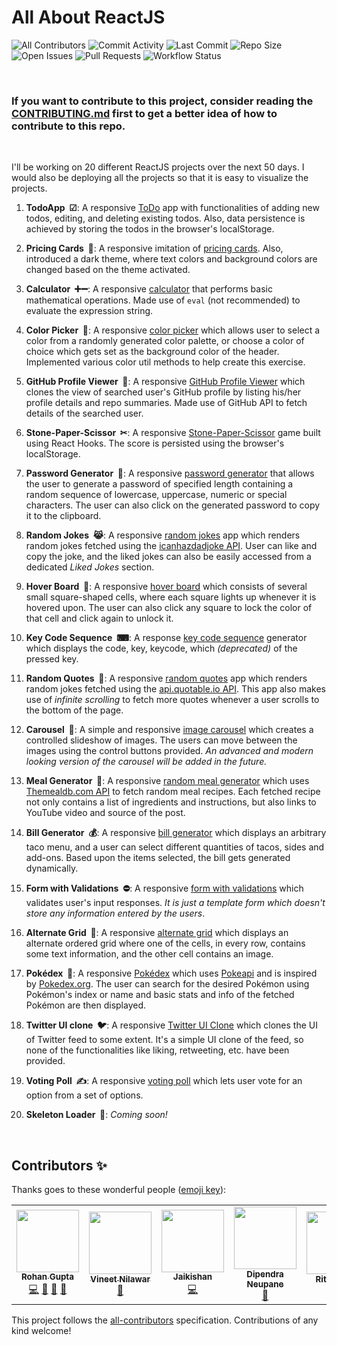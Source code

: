 # All About ReactJS

![All Contributors](https://img.shields.io/github/all-contributors/demondaddy22/all-about-reactJS?color=%23fca503&style=for-the-badge)
![Commit Activity](https://img.shields.io/github/commit-activity/w/demondaddy22/all-about-reactJS?color=%2300bfff&style=for-the-badge)
![Last Commit](https://img.shields.io/github/last-commit/demondaddy22/all-about-reactJS?color=%23abd100&style=for-the-badge)
![Repo Size](https://img.shields.io/github/repo-size/demondaddy22/all-about-reactJS?color=%23ff47b6&style=for-the-badge)
![Open Issues](https://img.shields.io/github/issues-raw/demondaddy22/all-about-reactJS?color=%239e6eff&style=for-the-badge)
![Pull Requests](https://img.shields.io/github/issues-pr-raw/demondaddy22/all-about-reactJS?color=%2302b09f&style=for-the-badge)
![Workflow Status](https://img.shields.io/github/workflow/status/demondaddy22/all-about-reactJS/ReactProjectsCI?style=for-the-badge)

<br>

### If you want to contribute to this project, consider reading the [CONTRIBUTING.md](CONTRIBUTING.md) first to get a better idea of how to contribute to this repo.

<br>

I'll be working on 20 different ReactJS projects over the next 50 days. I would also be deploying all the projects so that it is easy to visualize the projects.

1. **TodoApp &nbsp;☑**: A responsive [ToDo](https://demondaddy22.github.io/all-about-reactJS/#/todos) app with functionalities of adding new todos, editing, and deleting existing todos. Also, data persistence is achieved by storing the todos in the browser's localStorage.

2. **Pricing Cards &nbsp;💸**: A responsive imitation of [pricing cards](https://demondaddy22.github.io/all-about-reactJS/#/pricing-cards). Also, introduced a dark theme, where text colors and background colors are changed based on the theme activated.

3. **Calculator &nbsp;➕➖**: A responsive [calculator](https://demondaddy22.github.io/all-about-reactJS/#/calculator) that performs basic mathematical operations. Made use of ```eval``` (not recommended) to evaluate the expression string.

4. **Color Picker &nbsp;🎨**: A responsive [color picker](https://demondaddy22.github.io/all-about-reactJS/#/color-picker) which allows user to select a color from a randomly generated color palette, or choose a color of choice which gets set as the background color of the header. Implemented various color util methods to help create this exercise.

5. **GitHub Profile Viewer &nbsp;🙋**: A responsive [GitHub Profile Viewer](https://demondaddy22.github.io/all-about-reactJS/#/github-profile-viewer) which clones the view of searched user's GitHub profile by listing his/her profile details and repo summaries. Made use of GitHub API to fetch details of the searched user.

6. **Stone-Paper-Scissor &nbsp;✂**: A responsive [Stone-Paper-Scissor](https://demondaddy22.github.io/all-about-reactJS/#/stone-paper-scissor) game built using React Hooks. The score is persisted using the browser's localStorage.

7. **Password Generator &nbsp;🔐**: A responsive [password generator](https://demondaddy22.github.io/all-about-reactJS/#/password-generator) that allows the user to generate a password of specified length containing a random sequence of lowercase, uppercase, numeric or special characters. The user can also click on the generated password to copy it to the clipboard.

8. **Random Jokes &nbsp;😹**: A responsive [random jokes](https://demondaddy22.github.io/all-about-reactJS/#/random-jokes) app which renders random jokes fetched using the [icanhazdadjoke API](https://icanhazdadjoke.com/). User can like and copy the joke, and the liked jokes can also be easily accessed from a dedicated *Liked Jokes* section.

9. **Hover Board &nbsp;🚥**: A responsive [hover board](https://demondaddy22.github.io/all-about-reactJS/#/hoverboard) which consists of several small square-shaped cells, where each square lights up whenever it is hovered upon. The user can also click any square to lock the color of that cell and click again to unlock it.

10. **Key Code Sequence &nbsp;⌨**: A response [key code sequence](https://demondaddy22.github.io/all-about-reactJS/#/keycode-sequence) generator which displays the code, key, keycode, which *(deprecated)* of the pressed key.

11. **Random Quotes &nbsp;💭**: A responsive [random quotes](https://demondaddy22.github.io/all-about-reactJS/#/random-quotes) app which renders random jokes fetched using the [api.quotable.io API](https://github.com/lukePeavey/quotable). This app also makes use of *infinite scrolling* to fetch more quotes whenever a user scrolls to the bottom of the page.

12. **Carousel &nbsp;🎠**: A simple and responsive [image carousel](https://demondaddy22.github.io/all-about-reactJS/#/carousel) which creates a controlled slideshow of images. The users can move between the images using the control buttons provided. *An advanced and modern looking version of the carousel will be added in the future.*

13. **Meal Generator &nbsp;🍲**: A responsive [random meal generator](https://demondaddy22.github.io/all-about-reactJS/#/meal-generator) which uses [Themealdb.com API](https://www.themealdb.com/api.php) to fetch random meal recipes. Each fetched recipe not only contains a list of ingredients and instructions, but also links to YouTube video and source of the post.

14. **Bill Generator &nbsp;💰**: A responsive [bill generator](https://demondaddy22.github.io/all-about-reactJS/#/bill-generator) which displays an arbitrary taco menu, and a user can select different quantities of tacos, sides and add-ons. Based upon the items selected, the bill gets generated dynamically.

15. **Form with Validations &nbsp;⛔**: A responsive [form with validations](https://demondaddy22.github.io/all-about-reactJS/#/form) which validates user's input responses. *It is just a template form which doesn't store any information entered by the users*.

16. **Alternate Grid &nbsp;💢**: A responsive [alternate grid](https://demondaddy22.github.io/all-about-reactJS/#/grid) which displays an alternate ordered grid where one of the cells, in every row, contains some text information, and the other cell contains an image.

17. **Pokédex &nbsp;📱**: A responsive [Pokédex](https://demondaddy22.github.io/all-about-reactJS/#/pokedex) which uses [Pokeapi](https://pokeapi.co/) and is inspired by [Pokedex.org](https://pokedex.org/#/). The user can search for the desired Pokémon using Pokémon's index or name and basic stats and info of the fetched Pokémon are then displayed.

18. **Twitter UI clone &nbsp;🐦**: A responsive [Twitter UI Clone](https://demondaddy22.github.io/all-about-reactJS/#/twitter-ui) which clones the UI of Twitter feed to some extent. It's a simple UI clone of the feed, so none of the functionalities like liking, retweeting, etc. have been provided.

19. **Voting Poll &nbsp;✍**: A responsive [voting poll](https://demondaddy22.github.io/all-about-reactJS/#/twitter-ui) which lets user vote for an option from a set of options.

20. **Skeleton Loader &nbsp;💬**: *Coming soon!*

<br>

## Contributors ✨

Thanks goes to these wonderful people ([emoji key](https://allcontributors.org/docs/en/emoji-key)):

<!-- ALL-CONTRIBUTORS-LIST:START - Do not remove or modify this section -->
<!-- prettier-ignore-start -->
<!-- markdownlint-disable -->
<table>
  <tr>
    <td align="center"><a href="https://shades-of-demon.herokuapp.com/"><img src="https://avatars1.githubusercontent.com/u/39908472?v=4" width="100px;" alt=""/><br /><sub><b>Rohan Gupta</b></sub></a><br /><a href="https://github.com/DemonDaddy22/all-about-reactJS/commits?author=DemonDaddy22" title="Code">💻</a> <a href="#ideas-DemonDaddy22" title="Ideas, Planning, & Feedback">🤔</a> <a href="https://github.com/DemonDaddy22/all-about-reactJS/commits?author=DemonDaddy22" title="Documentation">📖</a> <a href="https://github.com/DemonDaddy22/all-about-reactJS/pulls?q=is%3Apr+reviewed-by%3ADemonDaddy22" title="Reviewed Pull Requests">👀</a></td>
    <td align="center"><a href="https://github.com/vineetnilawar"><img src="https://avatars0.githubusercontent.com/u/55659836?v=4" width="100px;" alt=""/><br /><sub><b>Vineet Nilawar</b></sub></a><br /><a href="https://github.com/DemonDaddy22/all-about-reactJS/commits?author=vineetnilawar" title="Documentation">📖</a></td>
    <td align="center"><a href="https://github.com/Jaikishann"><img src="https://avatars2.githubusercontent.com/u/23214005?v=4" width="100px;" alt=""/><br /><sub><b>Jaikishan</b></sub></a><br /><a href="https://github.com/DemonDaddy22/all-about-reactJS/commits?author=Jaikishann" title="Code">💻</a></td>
    <td align="center"><a href="https://www.neupanedipendra.com.np"><img src="https://avatars2.githubusercontent.com/u/38071091?v=4" width="100px;" alt=""/><br /><sub><b>Dipendra Neupane</b></sub></a><br /><a href="https://github.com/DemonDaddy22/all-about-reactJS/commits?author=neupanedipen" title="Documentation">📖</a></td>
    <td align="center"><a href="https://github.com/Ritika0126"><img src="https://avatars3.githubusercontent.com/u/51254896?v=4" width="100px;" alt=""/><br /><sub><b>Ritika0126</b></sub></a><br /><a href="https://github.com/DemonDaddy22/all-about-reactJS/commits?author=Ritika0126" title="Documentation">📖</a></td>
    <td align="center"><a href="https://aqsa-portfolio.herokuapp.com/"><img src="https://avatars0.githubusercontent.com/u/21342218?v=4" width="100px;" alt=""/><br /><sub><b>Aqsa Umar</b></sub></a><br /><a href="https://github.com/DemonDaddy22/all-about-reactJS/commits?author=Aqsa48" title="Documentation">📖</a></td>
    <td align="center"><a href="https://www.linkedin.com/in/mustafamasvi/"><img src="https://avatars3.githubusercontent.com/u/18447601?v=4" width="100px;" alt=""/><br /><sub><b>Mustafa Masvi</b></sub></a><br /><a href="https://github.com/DemonDaddy22/all-about-reactJS/commits?author=mustafamasvi" title="Documentation">📖</a></td>
    <td align="center"><a href="https://github.com/phanlyhuynh"><img src="https://avatars1.githubusercontent.com/u/32766920?v=4" width="100px;" alt=""/><br /><sub><b>phanlyhuynh</b></sub></a><br /><a href="https://github.com/DemonDaddy22/all-about-reactJS/commits?author=phanlyhuynh" title="Code">💻</a></td>
  </tr>
</table>

<!-- markdownlint-enable -->
<!-- prettier-ignore-end -->
<!-- ALL-CONTRIBUTORS-LIST:END -->

This project follows the [all-contributors](https://github.com/all-contributors/all-contributors) specification. Contributions of any kind welcome!
